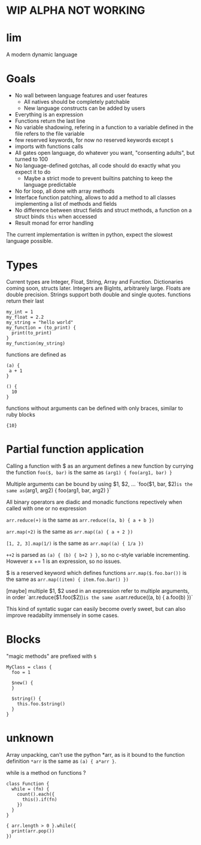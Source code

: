 # WIP ALPHA NOT WORKING
# lim
A modern dynamic language
# Goals
- No wall between language features and user features
  - All natives should be completely patchable
  - New language constructs can be added by users
- Everything is an expression
- Functions return the last line
- No variable shadowing, refering in a function to a variable defined in the file refers to the file variable
- few reserved keywords, for now no reserved keywords except `$`
- imports with functions calls
- All gates open language, do whatever you want, "consenting adults", but turned to 100
- No language-defined gotchas, all code should do exactly what you expect it to do
  - Maybe a strict mode to prevent builtins patching to keep the language predictable
- No for loop, all done with array methods
- Interface function patching, allows to add a method to all classes implementing a list of methods and fields
- No difference between struct fields and struct methods, a function on a struct binds `this` when accessed
- Result monad for error handling

The current implementation is written in python, expect the slowest language possible.
 
# Types
Current types are Integer, Float, String, Array and Function. Dictionaries coming soon, structs later.
Integers are BigInts, arbitrarely large.
Floats are double precision.
Strings support both double and single quotes.
functions return their last 
```
my_int = 1
my_float = 2.2
my_string = "hello world"
my_function = (to_print) {
  print(to_print)
}
my_function(my_string)
```

functions are defined as 
```
(a) {
 a + 1
}
```
```
() {
  10
}
```
functions without arguments can be defined with only braces, similar to ruby blocks
```
{10}
```
# Partial function application
Calling a function with $ as an argument defines a new function by currying the function
`foo($, bar)` is the same as `(arg1) { foo(arg1, bar) }`

Multiple arguments can be bound by using $1, $2, ...
`foo($1, bar, $2)` is the same as `(arg1, arg2) { foo(arg1, bar, arg2) }`

All binary operators are diadic and monadic functions repectively when called with one or no expression

`arr.reduce(+)` is the same as `arr.reduce((a, b) { a + b })`

`arr.map(+2)` is the same as `arr.map((a) { a + 2 })`

`[1, 2, 3].map(1/)` is the same as `arr.map((a) { 1/a })`

`++2` is parsed as `(a) { (b) { b+2 } }`, so no c-style variable incrementing. However x += 1 is an expression, so no issues.

$ is a reserved keyword which defines functions
`arr.map($.foo.bar())` is the same as `arr.map((item) { item.foo.bar() })`

[maybe] multiple $1, $2 used in an expression refer to multiple arguments, in order
`arr.reduce($1.foo($2))` is the same as `arr.reduce((a, b) { a.foo(b) })`

This kind of syntatic sugar can easily become overly sweet, but can also improve readabilty immensely in some cases.


# Blocks
"magic methods" are prefixed with `$`
```
MyClass = class {
  foo = 1
  
  $new() {
  }
  
  $string() {
    this.foo.$string()
  }
}
```

# unknown
Array unpacking, can't use the python *arr, as is it bound to the function definition `*arr` is the same as `(a) { a*arr }`.

while is a method on functions ?
```
class Function {
  while = (fn) {
    count().each({
      this().if(fn)
    })
  }
}

{ arr.length > 0 }.while({
  print(arr.pop())
})
```
